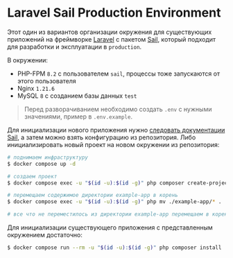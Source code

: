 
# Laravel Sail Production Environment

Этот один из вариантов организации окружения для существующих приложений на фреймворке [Laravel](https://laravel.com/docs/10.x/installation) с пакетом [Sail](https://laravel.com/docs/10.x/sail), который подходит для разработки и эксплуатации в `production`.

В окружении:
* PHP-FPM `8.2` с пользователем `sail`, процессы тоже запускаются от этого пользователя
* Nginx `1.21.6`
* MySQL `8` с созданием базы данных `test`

> Перед разворачиванием необходимо создать `.env` с нужными значениями, пример в `.env.example`.

Для инициализации нового приложения нужно [следовать документации Sail](https://laravel.com/docs/10.x/installation#docker-installation-using-sail), а затем можно взять конфигурацию из репозитория. Либо инициализировать новый проект на новом окружении из репозитория:
```bash
# поднимаем инфраструктуру
$ docker compose up -d

# создаем проект
$ docker compose exec -u "$(id -u):$(id -g)" php composer create-project laravel/laravel example-app

# перемещаем содержимое директории example-app в корень
$ docker compose exec -u "$(id -u):$(id -g)" php mv ./example-app/* .

# все что не переместилось из директории example-app перемещаем в корень руками, совмещая файлы
```

Для инициализации существующего приложения с представленным окружением достаточно:
```bash
$ docker compose run --rm -u "$(id -u):$(id -g)" php composer install
```
